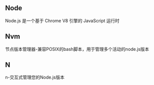 ## Node

Node.js 是一个基于 Chrome V8 引擎的 JavaScript 运行时

## Nvm

节点版本管理器-兼容POSIX的bash脚本，用于管理多个活动的node.js版本

## N

n-交互式管理您的Node.js版本